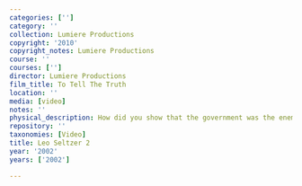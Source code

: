 ```yaml
---
categories: ['']
category: ''
collection: Lumiere Productions
copyright: '2010'
copyright_notes: Lumiere Productions
course: ''
courses: ['']
director: Lumiere Productions
film_title: To Tell The Truth
location: ''
media: [video]
notes: ''
physical_description: How did you show that the government was the enemy?
repository: ''
taxonomies: [Video]
title: Leo Seltzer 2
year: '2002'
years: ['2002']

---
```


